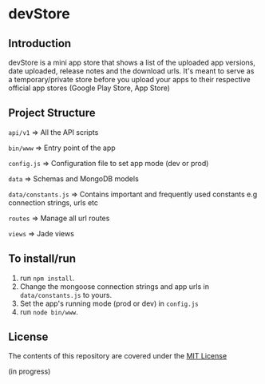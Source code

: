 # devStore

## Introduction
devStore is a mini app store that shows a list of the uploaded app versions, date uploaded, release notes and the download urls. It's meant to serve as a temporary/private store before you upload your apps to their respective official app stores (Google Play Store, App Store)

## Project Structure
`api/v1` => All the API scripts

`bin/www` => Entry point of the app

`config.js` => Configuration file to set app mode (dev or prod)

`data` => Schemas and MongoDB models

`data/constants.js` => Contains important and frequently used constants e.g connection strings, urls etc

`routes` => Manage all url routes

`views` => Jade views

## To install/run

1. run `npm install`.
2. Change the mongoose connection strings and app urls in `data/constants.js` to yours.
3. Set the app's running mode (prod or dev) in `config.js`
4. run `node bin/www`.

## License
The contents of this repository are covered under the [MIT License](https://github.com/biodunalfet/devStore/blob/master/LICENSE)

(in progress)